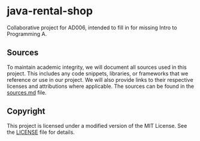 # java-rental-shop

Collaborative project for AD006, intended to fill in for missing Intro to Programming A.

## Sources

To maintain academic integrity, we will document all sources used in this project. This includes any code snippets, libraries, or frameworks that we reference or use in our project. We will also provide links to their respective licenses and attributions where applicable. The sources can be found in the [sources.md](sources.md) file.

## Copyright

This project is licensed under a modified version of the MIT License. See the [LICENSE](LICENSE) file for details.
